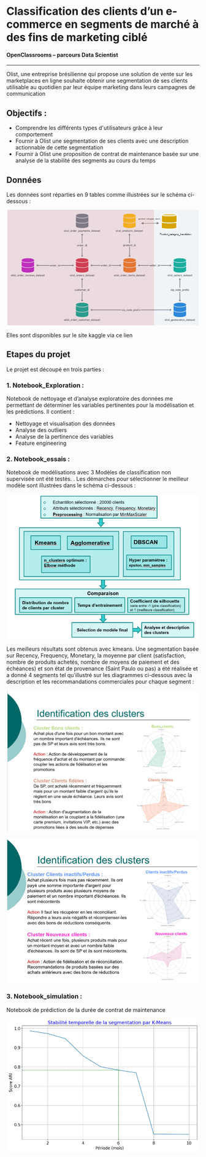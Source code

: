 #  Classification des clients d’un e-commerce en segments de marché à des fins de marketing ciblé
#### OpenClassrooms – parcours Data Scientist 
-----
Olist, une entreprise brésilienne qui propose une solution de vente sur les marketplaces en ligne souhaite obtenir une segmentation de ses clients utilisable au quotidien par leur équipe marketing dans leurs campagnes de communication

## Objectifs :
*	Comprendre les différents types d'utilisateurs grâce à leur comportement
* Fournir à Olist une segmentation de ses clients avec une description actionnable de cette segmentation 
*	Fournir à Olist une proposition de contrat de maintenance basée sur une analyse de la stabilité des segments au cours du temps
## Données
Les données sont réparties en 9 tables comme illustrées sur le schéma ci-dessous : 
<p align="center"><img src="images/Schema_donnees.png" style="width: 500px"/></p>

Elles sont disponibles sur le site kaggle via ce lien

## Etapes du projet
Le projet est découpé en trois parties :   
### 1. Notebook_Exploration : 
Notebook de nettoyage et d’analyse exploratoire des données me permettant de déterminer les variables pertinentes pour la modélisation et les prédictions. Il contient :
-	Nettoyage et visualisation des données
-	Analyse des outliers
-	Analyse de la pertinence des variables
-	Feature engineering
### 2. Notebook_essais : 
Notebook de modélisations avec 3 Modèles de classification non supervisée ont été testés. 
. Les démarches pour sélectionner le meilleur modèle sont illustrées dans le schéma ci-dessous : 
<p align="center"><img src="images/demarche_selection.png" style="width: 500px"/></p>
Les meilleurs résultats sont obtenus avec kmeans. Une segmentation basée sur Recency, Frequency, Monetary, la moyenne par client (satisfaction, nombre de produits achetés, nombre de moyens de paiement et des échéances) et son état de provenance (Saint Paulo ou pas) a été réalisée et a donné 4 segments tel qu’illustré sur les diagrammes ci-dessous avec la description et les recommandations commerciales pour chaque segment :
<p align="center"><img src="images/cluster1-2.png " style="width: 500px"/></p>
<p align="center"><img src="images/cluster3-4.png" style="width: 500px"/></p>

### 3. Notebook_simulation : 
Notebook de prédiction de la durée de contrat de maintenance
<p align="center"><img src="images/maintenance.png" style="width: 500px"/></p>

